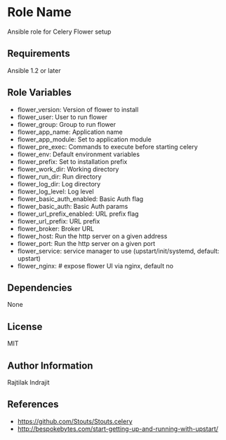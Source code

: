 Role Name
=========
Ansible role for Celery Flower setup

Requirements
------------
Ansible 1.2 or later

Role Variables
--------------
- flower_version: Version of flower to install
- flower_user: User to run flower
- flower_group: Group to run flower
- flower_app_name: Application name
- flower_app_module: Set to application module
- flower_pre_exec: Commands to execute before starting celery
- flower_env: Default environment variables
- flower_prefix: Set to installation prefix
- flower_work_dir: Working directory
- flower_run_dir: Run directory
- flower_log_dir: Log directory
- flower_log_level: Log level
- flower_basic_auth_enabled: Basic Auth flag
- flower_basic_auth: Basic Auth params
- flower_url_prefix_enabled: URL prefix flag
- flower_url_prefix: URL prefix
- flower_broker: Broker URL
- flower_host: Run the http server on a given address
- flower_port: Run the http server on a given port
- flower_service: service manager to use (upstart/init/systemd, default: upstart)
- flower_nginx: # expose flower UI via nginx, default no

Dependencies
------------
None

License
-------
MIT

Author Information
------------------
Rajtilak Indrajit

References
------------------
- https://github.com/Stouts/Stouts.celery
- http://bespokebytes.com/start-getting-up-and-running-with-upstart/

